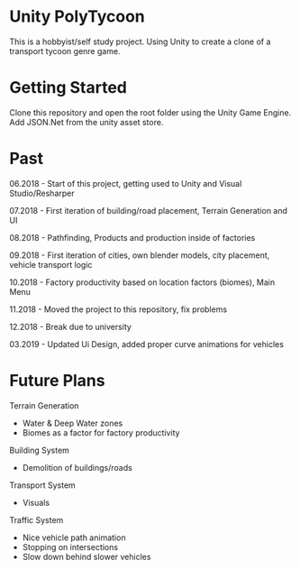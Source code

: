 # Unity PolyTycoon
This is a hobbyist/self study project. Using Unity to create a clone of a transport tycoon genre game.

# Getting Started
Clone this repository and open the root folder using the Unity Game Engine. Add JSON.Net from the unity asset store.

# Past

06.2018 - Start of this project, getting used to Unity and Visual Studio/Resharper

07.2018 - First iteration of building/road placement, Terrain Generation and UI

08.2018 - Pathfinding, Products and production inside of factories

09.2018 - First iteration of cities, own blender models, city placement, vehicle transport logic

10.2018 - Factory productivity based on location factors (biomes), Main Menu

11.2018 - Moved the project to this repository, fix problems

12.2018 - Break due to university

03.2019 - Updated Ui Design, added proper curve animations for vehicles

# Future Plans

Terrain Generation
- Water & Deep Water zones
- Biomes as a factor for factory productivity

Building System
- Demolition of buildings/roads

Transport System
- Visuals

Traffic System
- Nice vehicle path animation
- Stopping on intersections
- Slow down behind slower vehicles

